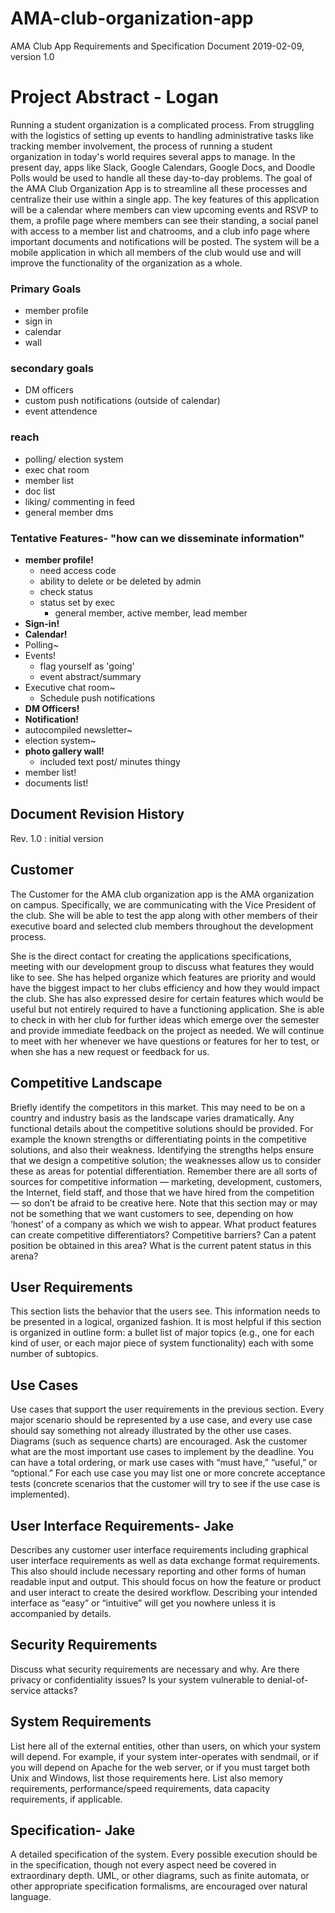 # AMA-club-organization-app
AMA Club App
Requirements and Specification Document
2019-02-09, version 1.0

# Project Abstract - Logan
Running a student organization is a complicated process. From struggling with the logistics of setting up events to handling administrative tasks like tracking member involvement, the process of running a student organization in today's world requires several apps to manage. In the present day, apps like Slack, Google Calendars, Google Docs, and Doodle Polls would be used to handle all these day-to-day problems. The goal of the AMA Club Organization App is to streamline all these processes and centralize their use within a single app. The key features of this application will be a calendar where members can view upcoming events and RSVP to them, a profile page where members can see their standing, a social panel with access to a member list and chatrooms, and a club info page where important documents and notifications will be posted. The system will be a mobile application in which all members of the club would use and will improve the functionality of the organization as a whole. 

### Primary Goals
* member profile
* sign in
* calendar
* wall

### secondary goals
* DM officers
* custom push notifications (outside of calendar)
* event attendence

### reach
* polling/ election system
* exec chat room
* member list
* doc list
* liking/ commenting in feed
* general member dms

### Tentative Features- "how can we disseminate information"
* **member profile!**
    * need access code
    * ability to delete or be deleted by admin
    * check status
    * status set by exec
         * general member, active member, lead member
* **Sign-in!**
* **Calendar!**
* Polling~
* Events!
    * flag yourself as 'going'
    * event abstract/summary
* Executive chat room~
   * Schedule push notifications
* **DM Officers!**
* **Notification!**
* autocompiled newsletter~
* election system~
* **photo gallery wall!**
    * included text post/ minutes thingy
* member list!
* documents list!

## Document Revision History
Rev. 1.0 <YYYY-MM-DD>: initial version

## Customer
The Customer for the AMA club organization app is the AMA organization on campus. Specifically, we are communicating with the Vice President of the club. She will be able to test the app along with other members of their executive board and selected club members throughout the development process. 

She is the direct contact for creating the applications specifications, meeting with our development group to discuss what features they would like to see. She has helped organize which features are priority and would have the biggest impact to her clubs efficiency and how they would impact the club. She has also expressed desire for certain features which would be useful but not entirely required to have a functioning application. She is able to check in with her club for further ideas which emerge over the semester and provide immediate feedback on the project as needed. We will continue to meet with her whenever we have questions or features for her to test, or when she has a new request or feedback for us.

## Competitive Landscape
Briefly identify the competitors in this market. This may need to be on a country and industry basis as the landscape varies dramatically. Any functional details about the competitive solutions should be provided. For example the known strengths or differentiating points in the competitive solutions, and also their weakness. Identifying the strengths helps ensure that we design a competitive solution; the weaknesses allow us to consider these as areas for potential differentiation. Remember there are all sorts of sources for competitive information — marketing, development, customers, the Internet, field staff, and those that we have hired from the competition — so don’t be afraid to be creative here. Note that this section may or may not be something that we want customers to see, depending on how ‘honest’ of a company as which we wish to appear. What product features can create competitive differentiators? Competitive barriers? Can a patent position be obtained in this area? What is the current patent status in this arena?

## User Requirements
This section lists the behavior that the users see. This information needs to be presented in a logical, organized fashion. It is most helpful if this section is organized in outline form: a bullet list of major topics (e.g., one for each kind of user, or each major piece of system functionality) each with some number of subtopics.

## Use Cases
Use cases that support the user requirements in the previous section. Every major scenario should be represented by a use case, and every use case should say something not already illustrated by the other use cases. Diagrams (such as sequence charts) are encouraged. Ask the customer what are the most important use cases to implement by the deadline. You can have a total ordering, or mark use cases with “must have,” “useful,” or “optional.” For each use case you may list one or more concrete acceptance tests (concrete scenarios that the customer will try to see if the use case is implemented).

## User Interface Requirements- Jake
Describes any customer user interface requirements including graphical user interface requirements as well as data exchange format requirements. This also should include necessary reporting and other forms of human readable input and output. This should focus on how the feature or product and user interact to create the desired workflow. Describing your intended interface as “easy” or “intuitive” will get you nowhere unless it is accompanied by details.

## Security Requirements
Discuss what security requirements are necessary and why. Are there privacy or confidentiality issues? Is your system vulnerable to denial-of-service attacks?

## System Requirements
List here all of the external entities, other than users, on which your system will depend. For example, if your system inter-operates with sendmail, or if you will depend on Apache for the web server, or if you must target both Unix and Windows, list those requirements here. List also memory requirements, performance/speed requirements, data capacity requirements, if applicable.

## Specification- Jake
A detailed specification of the system. Every possible execution should be in the specification, though not every aspect need be covered in extraordinary depth. UML, or other diagrams, such as finite automata, or other appropriate specification formalisms, are encouraged over natural language.
